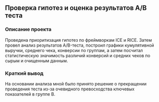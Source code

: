 ## Проверка гипотез и оценка результатов A/B теста
### Описание проекта
Проведена приоритизация гипотез по фреймворкам ICE и RICE. Затем провел анализ
результатов A/B-теста, построил графики кумулятивной выручки, среднего чека,
конверсии по группам, а затем посчитал статистическую значимость различий конверсий
и средних чеков по сырым и очищенным данным. 
### Краткий вывод
На основании анализа мной было принято решение о прекращении проведения теста из-за очевидного превосходства ключевых показателей в группе B.

